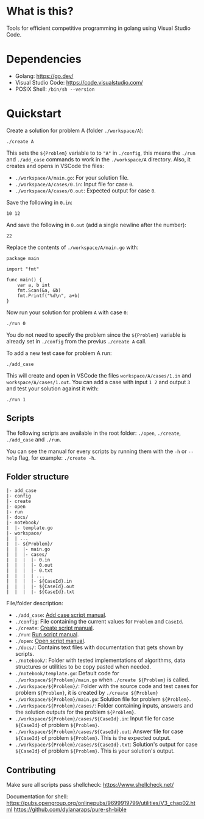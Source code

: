 # What is this?

Tools for efficient competitive programming in golang using Visual Studio Code.


# Dependencies

- Golang: https://go.dev/
- Visual Studio Code: https://code.visualstudio.com/
- POSIX Shell: `/bin/sh --version`

# Quickstart

Create a solution for problem A (folder `./workspace/A`):
```
./create A
```

This sets the `${Problem}` variable to to `"A"` in `./config`, this means the `./run` and `./add_case` commands to work in the `./workspace/A` directory. Also, it creates and opens in VSCode the files:
- `./workspace/A/main.go`: For your solution file.
- `./workspace/A/cases/0.in`: Input file for case `0`.
- `./workspace/A/cases/0.out`: Expected output for case `0`.

Save the following in `0.in`:
```
10 12
```

And save the following in `0.out` (add a single newline after the number):
```
22
```

Replace the contents of `./workspace/A/main.go` with:
```
package main

import "fmt"

func main() {
	var a, b int
	fmt.Scan(&a, &b)
	fmt.Printf("%d\n", a+b)
}
```

Now run your solution for problem `A` with case `0`:
```
./run 0
```

You do not need to specify the problem since the `${Problem}` variable is already set in `./config` from the previus `./create A` call.

To add a new test case for problem A run:
```
./add_case
```

This will create and open in VSCode the files `workspace/A/cases/1.in` and `workspace/A/cases/1.out`. You can add a case with input `1 2` and output `3` and test your solution against it with:
```
./run 1
```

## Scripts

The following scripts are available in the root folder: `./open`, `./create`, `./add_case` and `./run`.

You can see the manual for every scripts by running them with the `-h` or `--help` flag, for example: `./create -h`.

## Folder structure

```
|- add_case
|- config
|- create
|- open
|- run
|- docs/
|- notebook/
|  |- template.go
|- workspace/
|  | ...
|  |- ${Problem}/
|  |  |- main.go
|  |  |- cases/
|  |  |  |- 0.in
|  |  |  |- 0.out
|  |  |  |- 0.txt
|  |  |  | ...
|  |  |  |- ${CaseId}.in
|  |  |  |- ${CaseId}.out
|  |  |  |- ${CaseId}.txt
```

File/folder description:
- `./add_case`: [Add case script manual](/docs/add-case-manual.txt).
- `./config`: File containing the current values for `Problem` and `CaseId`.
- `./create`: [Create script manual](/docs/create-manual.txt).
- `./run`: [Run script manual](/docs/create-manual.txt).
- `./open`: [Open script manual](/docs/open-manual.txt).
- `./docs/`: Contains text files with documentation that gets shown by scripts.
- `./notebook/`: Folder with tested implementations of algorithms, data structures or utilities to be copy pasted when needed.
- `./notebook/template.go`: Default code for `./workspace/${Problem}/main.go` when `./create ${Problem}` is called.
- `./workspace/${Problem}/`: Folder with the source code and test cases for problem `${Problem}`, it is created by `./create ${Problem}`
- `./workspace/${Problem}/main.go`: Solution file for problem `${Problem}`.
- `./workspace/${Problem}/cases/`: Folder containing inputs, answers and the solution outputs for the problem `${Problem}`.
- `./workspace/${Problem}/cases/${CaseId}.in`: Input file for case `${CaseId}` of problem `${Problem}`.
- `./workspace/${Problem}/cases/${CaseId}.out`: Answer file for case `${CaseId}` of problem `${Problem}`. This is the expected output.
- `./workspace/${Problem}/cases/${CaseId}.txt`: Solution's output for case `${CaseId}` of problem `${Problem}`. This is your solution's output.

## Contributing

Make sure all scripts pass shellcheck:
https://www.shellcheck.net/

Documentation for shell:
https://pubs.opengroup.org/onlinepubs/9699919799/utilities/V3_chap02.html
https://github.com/dylanaraps/pure-sh-bible
